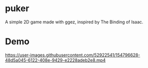 # puker

A simple 2D game made with ggez, inspired by The Binding of Isaac.

# Demo

https://user-images.githubusercontent.com/52922541/154796628-48d5a045-6122-408e-9429-e2228adeb2e8.mp4
